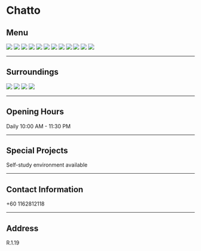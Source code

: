 # Chatto

## Menu

<div class="image-slide">
<img src="https://img.xmummap.com/1_chatto_menu1.webp" />
<img src="https://img.xmummap.com/1_chatto_menu2.webp" />
<img src="https://img.xmummap.com/1_chatto_menu3.webp" />
<img src="https://img.xmummap.com/1_chatto_menu4.webp" />
<img src="https://img.xmummap.com/1_chatto_menu5.webp" />
<img src="https://img.xmummap.com/1_chatto_menu6.webp" />
<img src="https://img.xmummap.com/1_chatto_menu7.webp" />
<img src="https://img.xmummap.com/1_chatto_menu8.webp" />
<img src="https://img.xmummap.com/1_chatto_menu9.webp" />
<img src="https://img.xmummap.com/1_chatto_menu10.webp" />
<img src="https://img.xmummap.com/1_chatto_menu11.webp" />
<img src="https://img.xmummap.com/1_chatto_menu12.webp" />

</div>

---

## Surroundings

<div class="image-slide">
<img src="https://img.xmummap.com/1_chatto_surd1.webp" />
<img src="https://img.xmummap.com/1_chatto_surd2.webp" />
<img src="https://img.xmummap.com/1_chatto_surd3.webp" />
<img src="https://img.xmummap.com/1_chatto_surd4png.webp" />

</div>

---

## Opening Hours

Daily 10:00 AM - 11:30 PM

---

## Special Projects

Self-study environment available

---

## Contact Information

+60 1162812118

---

## Address

R.1.19
